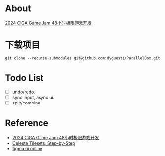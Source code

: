 ﻿# About

[2024 CiGA Game Jam 48小时极限游戏开发](https://www.gmhub.com/jams/cgj2024)

# 下载项目

```shell
git clone --recurse-submodules git@github.com:dyguests/ParallelBox.git
```

# Todo List

- [ ] undo/redo.
- [ ] sync input, async ui.
- [ ] split/combine

# Reference

- [2024 CiGA Game Jam 48小时极限游戏开发](https://www.gmhub.com/jams/cgj2024)
- [Celeste Tilesets, Step-by-Step](https://aran.ink/posts/celeste-tilesets)
- [figma ui online](https://www.figma.com/design/kC6KGh1MjR1pFJ7nhylr46/gamejam%E6%8E%A8%E7%AE%B1%E5%AD%90?node-id=0-1&t=UDtdirCYWKGpHg5I-0)